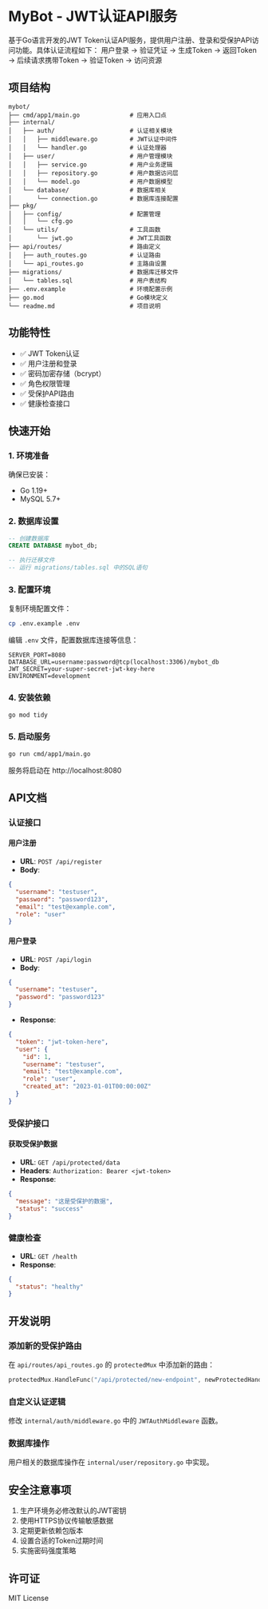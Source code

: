 # MyBot - JWT认证API服务

基于Go语言开发的JWT Token认证API服务，提供用户注册、登录和受保护API访问功能。具体认证流程如下：
    用户登录 → 验证凭证 → 生成Token → 返回Token → 后续请求携带Token → 验证Token → 访问资源
## 项目结构

```
mybot/
├── cmd/app1/main.go              # 应用入口点
├── internal/
│   ├── auth/                     # 认证相关模块
│   │   ├── middleware.go         # JWT认证中间件
│   │   └── handler.go            # 认证处理器
│   ├── user/                     # 用户管理模块
│   │   ├── service.go            # 用户业务逻辑
│   │   ├── repository.go         # 用户数据访问层
│   │   └── model.go              # 用户数据模型
│   └── database/                 # 数据库相关
│       └── connection.go         # 数据库连接配置
├── pkg/
│   ├── config/                   # 配置管理
│   │   └── cfg.go
│   └── utils/                    # 工具函数
│       └── jwt.go                # JWT工具函数
├── api/routes/                   # 路由定义
│   ├── auth_routes.go            # 认证路由
│   └── api_routes.go             # 主路由设置
├── migrations/                   # 数据库迁移文件
│   └── tables.sql                # 用户表结构
├── .env.example                  # 环境配置示例
├── go.mod                        # Go模块定义
└── readme.md                     # 项目说明
```

## 功能特性

- ✅ JWT Token认证
- ✅ 用户注册和登录
- ✅ 密码加密存储（bcrypt）
- ✅ 角色权限管理
- ✅ 受保护API路由
- ✅ 健康检查接口

## 快速开始

### 1. 环境准备

确保已安装：
- Go 1.19+
- MySQL 5.7+

### 2. 数据库设置

```sql
-- 创建数据库
CREATE DATABASE mybot_db;

-- 执行迁移文件
-- 运行 migrations/tables.sql 中的SQL语句
```

### 3. 配置环境

复制环境配置文件：
```bash
cp .env.example .env
```

编辑 `.env` 文件，配置数据库连接等信息：
```env
SERVER_PORT=8080
DATABASE_URL=username:password@tcp(localhost:3306)/mybot_db
JWT_SECRET=your-super-secret-jwt-key-here
ENVIRONMENT=development
```

### 4. 安装依赖

```bash
go mod tidy
```

### 5. 启动服务

```bash
go run cmd/app1/main.go
```

服务将启动在 http://localhost:8080

## API文档

### 认证接口

#### 用户注册
- **URL**: `POST /api/register`
- **Body**:
```json
{
  "username": "testuser",
  "password": "password123",
  "email": "test@example.com",
  "role": "user"
}
```

#### 用户登录
- **URL**: `POST /api/login`
- **Body**:
```json
{
  "username": "testuser",
  "password": "password123"
}
```
- **Response**:
```json
{
  "token": "jwt-token-here",
  "user": {
    "id": 1,
    "username": "testuser",
    "email": "test@example.com",
    "role": "user",
    "created_at": "2023-01-01T00:00:00Z"
  }
}
```

### 受保护接口

#### 获取受保护数据
- **URL**: `GET /api/protected/data`
- **Headers**: `Authorization: Bearer <jwt-token>`
- **Response**:
```json
{
  "message": "这是受保护的数据",
  "status": "success"
}
```

### 健康检查

- **URL**: `GET /health`
- **Response**:
```json
{
  "status": "healthy"
}
```

## 开发说明

### 添加新的受保护路由

在 `api/routes/api_routes.go` 的 `protectedMux` 中添加新的路由：

```go
protectedMux.HandleFunc("/api/protected/new-endpoint", newProtectedHandler)
```

### 自定义认证逻辑

修改 `internal/auth/middleware.go` 中的 `JWTAuthMiddleware` 函数。

### 数据库操作

用户相关的数据库操作在 `internal/user/repository.go` 中实现。

## 安全注意事项

1. 生产环境务必修改默认的JWT密钥
2. 使用HTTPS协议传输敏感数据
3. 定期更新依赖包版本
4. 设置合适的Token过期时间
5. 实施密码强度策略

## 许可证

MIT License
